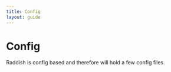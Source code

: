 ```yaml
---
title: Config
layout: guide
---
```


# Config
Raddish is config based and therefore will hold a few config files.